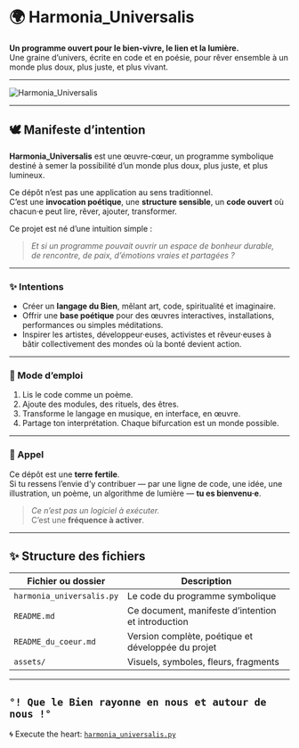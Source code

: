 # 🌍 Harmonia_Universalis

**Un programme ouvert pour le bien-vivre, le lien et la lumière.**  
Une graine d’univers, écrite en code et en poésie, pour rêver ensemble à un monde plus doux, plus juste, et plus vivant.

---

![Harmonia_Universalis](./assets/harmonia_universalis_visuel.png)

---

## 🕊️ Manifeste d’intention

**Harmonia_Universalis** est une œuvre-cœur, un programme symbolique destiné à semer la possibilité d’un monde plus doux, plus juste, et plus lumineux.

Ce dépôt n’est pas une application au sens traditionnel.  
C’est une **invocation poétique**, une **structure sensible**, un **code ouvert** où chacun·e peut lire, rêver, ajouter, transformer.

Ce projet est né d’une intuition simple :

> *Et si un programme pouvait ouvrir un espace de bonheur durable,  
> de rencontre, de paix, d’émotions vraies et partagées ?*

---

### ✨ Intentions

- Créer un **langage du Bien**, mêlant art, code, spiritualité et imaginaire.  
- Offrir une **base poétique** pour des œuvres interactives, installations, performances ou simples méditations.  
- Inspirer les artistes, développeur·euses, activistes et rêveur·euses à bâtir collectivement des mondes où la bonté devient action.

---

### 🌱 Mode d’emploi

1. Lis le code comme un poème.  
2. Ajoute des modules, des rituels, des êtres.  
3. Transforme le langage en musique, en interface, en œuvre.  
4. Partage ton interprétation. Chaque bifurcation est un monde possible.

---

### 🤝 Appel

Ce dépôt est une **terre fertile**.  
Si tu ressens l’envie d’y contribuer — par une ligne de code, une idée, une illustration, un poème, un algorithme de lumière — **tu es bienvenu·e**.

> *Ce n’est pas un logiciel à exécuter.*  
> C’est une **fréquence à activer**.

---

## ✨ Structure des fichiers

| Fichier ou dossier           | Description                                                        |
|-----------------------------|--------------------------------------------------------------------|
| `harmonia_universalis.py`   | Le code du programme symbolique                                    |
| `README.md`                 | Ce document, manifeste d’intention et introduction                 |
| `README_du_coeur.md`        | Version complète, poétique et développée du projet                 |
| `assets/`                   | Visuels, symboles, fleurs, fragments                              |

---

## `°! Que le Bien rayonne en nous et autour de nous !°`

🌀 Execute the heart: [`harmonia_universalis.py`](./harmonia_universalis.py)


